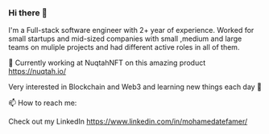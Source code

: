 ### Hi there 👋
I'm a Full-stack software engineer with 2+ year of experience.
Worked for small startups and mid-sized companies with small ,medium and large teams on muliple projects and had different active roles in all of them.

🔭 Currently working at NuqtahNFT on this amazing product https://nuqtah.io/

Very interested in Blockchain and Web3 and learning new things each day 🌱

📫 How to reach me:

Check out my LinkedIn https://www.linkedin.com/in/mohamedatefamer/
  

<!--
**MoAtefAmer/MoAtefAmer** is a ✨ _special_ ✨ repository because its `README.md` (this file) appears on your GitHub profile.

Here are some ideas to get you started:

- 🔭 I’m currently working on ...
- 🌱 I’m currently learning ...
- 👯 I’m looking to collaborate on ...
- 🤔 I’m looking for help with ...
- 💬 Ask me about ...
- 📫 How to reach me: ...
- 😄 Pronouns: ...
- ⚡ Fun fact: ...
-->
